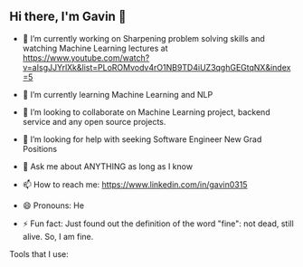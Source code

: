 ## Hi there, I'm Gavin 👋

<!--
**Gavin-Hoang/Gavin-Hoang** is a ✨ _special_ ✨ repository because its `README.md` (this file) appears on your GitHub profile.

Here are some ideas to get you started:
-->

- 🔭 I’m currently working on Sharpening problem solving skills and watching Machine Learning lectures at https://www.youtube.com/watch?v=aIsgJJYrlXk&list=PLoROMvodv4rO1NB9TD4iUZ3qghGEGtqNX&index=5

- 🌱 I’m currently learning Machine Learning and NLP
- 👯 I’m looking to collaborate on Machine Learning project, backend service and any open source projects. 
- 🤔 I’m looking for help with seeking Software Engineer New Grad Positions
- 💬 Ask me about ANYTHING as long as I know
- 📫 How to reach me: https://www.linkedin.com/in/gavin0315
- 😄 Pronouns: He
- ⚡ Fun fact: Just found out the definition of the word "fine": not dead, still alive. So, I am fine. 

Tools that I use:


